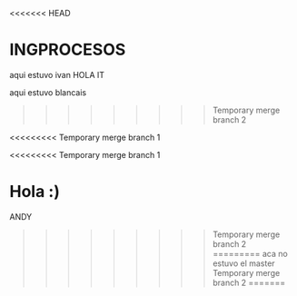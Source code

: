 <<<<<<< HEAD
# INGPROCESOS
aqui estuvo ivan 
HOLA IT

aqui estuvo blancais
>>>>>>>>> Temporary merge branch 2








<<<<<<<<< Temporary merge branch 1

<<<<<<<<< Temporary merge branch 1
























Hola :)
=========
ANDY
>>>>>>>>> Temporary merge branch 2
=========
aca no estuvo el master
>>>>>>>>> Temporary merge branch 2
=======
